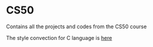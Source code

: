 # CS50
Contains all the projects and codes from the CS50 course


The style convection for C language is [here](https://cs50.readthedocs.io/style/c/)